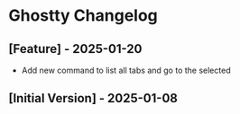 # Ghostty Changelog

## [Feature] - 2025-01-20

- Add new command to list all tabs and go to the selected

## [Initial Version] - 2025-01-08
